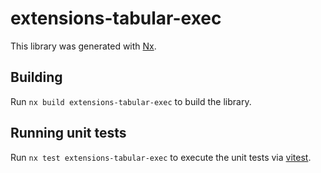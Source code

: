 <!--
SPDX-FileCopyrightText: 2023 Friedrich-Alexander-Universitat Erlangen-Nurnberg

SPDX-License-Identifier: AGPL-3.0-only
-->

# extensions-tabular-exec

This library was generated with [Nx](https://nx.dev).

## Building

Run `nx build extensions-tabular-exec` to build the library.

## Running unit tests

Run `nx test extensions-tabular-exec` to execute the unit tests via [vitest](https://vitest.dev).
